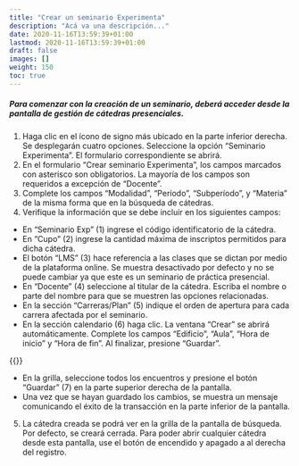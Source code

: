 ```yaml
---
title: "Crear un seminario Experimenta"
description: "Acá va una descripción..."
date: 2020-11-16T13:59:39+01:00
lastmod: 2020-11-16T13:59:39+01:00
draft: false
images: []
weight: 150
toc: true
---
```


##### Para comenzar con la creación de un seminario, deberá acceder desde la pantalla de gestión de cátedras presenciales.

1. Haga clic en el ícono de signo más ubicado en la parte inferior derecha. Se desplegarán cuatro opciones. Seleccione la opción “Seminario Experimenta”. El formulario correspondiente se abrirá.
1. En el formulario “Crear seminario Experimenta”, los campos marcados con asterisco son obligatorios. La mayoría de los campos son requeridos a excepción de “Docente”.
1. Complete los campos “Modalidad”, “Período”, “Subperíodo”, y “Materia” de la misma forma que en la búsqueda de cátedras.
1. Verifique la información que se debe incluir en los siguientes campos:
- En “Seminario Exp” (1) ingrese el código identificatorio de la cátedra.
- En “Cupo” (2) ingrese la cantidad máxima de inscriptos permitidos para dicha cátedra.
- El botón “LMS” (3) hace referencia a las clases que se dictan por medio de la plataforma online. Se muestra desactivado por defecto y no se puede cambiar ya que este es un seminario de práctica presencial.
- En “Docente” (4) seleccione al titular de la cátedra. Escriba el nombre o parte del nombre para que se muestren las opciones relacionadas.
- En la sección “Carreras/Plan” (5) indique el orden de apertura para cada carrera afectada por el seminario.
- En la sección calendario (6) haga clic.  La ventana “Crear” se abrirá automáticamente. Complete los campos  “Edificio”, “Aula”, “Hora de inicio” y “Hora de fin”. Al finalizar, presione “Guardar”.

{{<note text="Para este tipo de seminario se deben seleccionar 5 fechas en las que se van a llevar a cabo los encuentros/clases. Si supera el número máximo de encuentros, se desplegará un mensaje notificándole esta situación. ">}}

- En la grilla, seleccione todos los encuentros y presione el botón “Guardar” (7) en la parte superior derecha de la pantalla.
- Una vez que se hayan guardado los cambios, se muestra un mensaje comunicando el éxito de la transacción en la parte inferior de la pantalla.

5. La cátedra creada se podrá ver en la grilla de la pantalla de búsqueda. Por defecto, se creará cerrada. Para poder abrir cualquier cátedra desde esta pantalla, use el botón de encendido y apagado a al derecha del registro.
